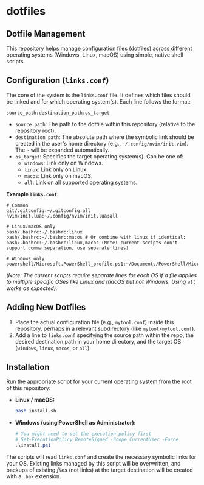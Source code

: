 # dotfiles

## Dotfile Management

This repository helps manage configuration files (dotfiles) across different operating systems (Windows, Linux, macOS) using simple, native shell scripts.

## Configuration (`links.conf`)

The core of the system is the `links.conf` file. It defines which files should be linked and for which operating system(s). Each line follows the format:

```
source_path:destination_path:os_target
```

- `source_path`: The path to the dotfile within this repository (relative to the repository root).
- `destination_path`: The absolute path where the symbolic link should be created in the user's home directory (e.g., `~/.config/nvim/init.vim`). The `~` will be expanded automatically.
- `os_target`: Specifies the target operating system(s). Can be one of:
    - `windows`: Link only on Windows.
    - `linux`: Link only on Linux.
    - `macos`: Link only on macOS.
    - `all`: Link on all supported operating systems.

**Example `links.conf`:**

```
# Common
git/.gitconfig:~/.gitconfig:all
nvim/init.lua:~/.config/nvim/init.lua:all

# Linux/macOS only
bash/.bashrc:~/.bashrc:linux
bash/.bashrc:~/.bashrc:macos # Or combine with linux if identical: bash/.bashrc:~/.bashrc:linux,macos (Note: current scripts don't support comma separation, use separate lines)

# Windows only
powershell/Microsoft.PowerShell_profile.ps1:~/Documents/PowerShell/Microsoft.PowerShell_profile.ps1:windows
```

*(Note: The current scripts require separate lines for each OS if a file applies to multiple specific OSes like Linux and macOS but not Windows. Using `all` works as expected).*

## Adding New Dotfiles

1.  Place the actual configuration file (e.g., `mytool.conf`) inside this repository, perhaps in a relevant subdirectory (like `mytool/mytool.conf`).
2.  Add a line to `links.conf` specifying the source path within the repo, the desired destination path in your home directory, and the target OS (`windows`, `linux`, `macos`, or `all`).

## Installation

Run the appropriate script for your current operating system from the root of this repository:

-   **Linux / macOS:**
    ```bash
    bash install.sh
    ```
-   **Windows (using PowerShell as Administrator):**
    ```powershell
    # You might need to set the execution policy first
    # Set-ExecutionPolicy RemoteSigned -Scope CurrentUser -Force
    .\install.ps1
    ```

The scripts will read `links.conf` and create the necessary symbolic links for your OS. Existing links managed by this script will be overwritten, and backups of existing *files* (not links) at the target destination will be created with a `.bak` extension.
